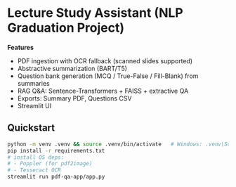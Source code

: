 # Lecture Study Assistant (NLP Graduation Project)

**Features**
- PDF ingestion with OCR fallback (scanned slides supported)
- Abstractive summarization (BART/T5)
- Question bank generation (MCQ / True-False / Fill-Blank) from summaries
- RAG Q&A: Sentence-Transformers + FAISS + extractive QA
- Exports: Summary PDF, Questions CSV
- Streamlit UI

## Quickstart
```bash
python -m venv .venv && source .venv/bin/activate   # Windows: .venv\Scripts\activate
pip install -r requirements.txt
# install OS deps:
# - Poppler (for pdf2image)
# - Tesseract OCR
streamlit run pdf-qa-app/app.py
